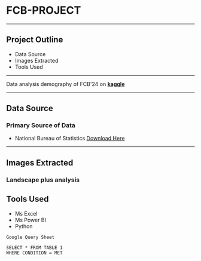 # FCB-PROJECT
---

## Project Outline
- Data Source
- Images Extracted
- Tools Used

---
  
Data analysis demography of FCB'24 on **[kaggle](www.kaggle.com)**

---

## Data Source
### Primary Source of Data
- National Bureau of Statistics [Download Here](www.nigerianstat.gov.ng)

---

## Images Extracted
### Landscape plus analysis

## Tools Used

- Ms Excel 
- Ms Power BI
- Python


```
Google Query Sheet

SELECT * FROM TABLE 1
WHERE CONDITION = MET


```
